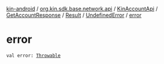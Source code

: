 [kin-android](../../../../../index.md) / [org.kin.sdk.base.network.api](../../../../index.md) / [KinAccountApi](../../../index.md) / [GetAccountResponse](../../index.md) / [Result](../index.md) / [UndefinedError](index.md) / [error](./error.md)

# error

`val error: `[`Throwable`](https://kotlinlang.org/api/latest/jvm/stdlib/kotlin/-throwable/index.html)